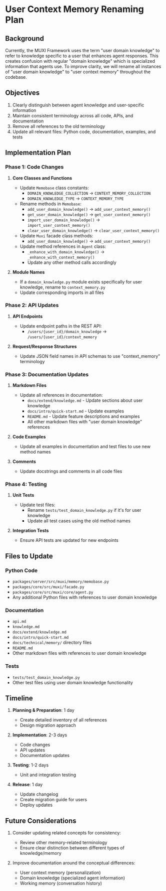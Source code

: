 # User Context Memory Renaming Plan

## Background

Currently, the MUXI Framework uses the term "user domain knowledge" to refer to knowledge specific to a user that enhances agent responses. This creates confusion with regular "domain knowledge" which is specialized information that agents use. To improve clarity, we will rename all instances of "user domain knowledge" to "user context memory" throughout the codebase.

## Objectives

1. Clearly distinguish between agent knowledge and user-specific information
2. Maintain consistent terminology across all code, APIs, and documentation
3. Remove all references to the old terminology
4. Update all relevant files: Python code, documentation, examples, and tests

## Implementation Plan

### Phase 1: Code Changes

1. **Core Classes and Functions**
   - Update `Memobase` class constants:
     - `DOMAIN_KNOWLEDGE_COLLECTION` → `CONTEXT_MEMORY_COLLECTION`
     - `DOMAIN_KNOWLEDGE_TYPE` → `CONTEXT_MEMORY_TYPE`
   - Rename methods in `Memobase`:
     - `add_user_domain_knowledge()` → `add_user_context_memory()`
     - `get_user_domain_knowledge()` → `get_user_context_memory()`
     - `import_user_domain_knowledge()` → `import_user_context_memory()`
     - `clear_user_domain_knowledge()` → `clear_user_context_memory()`
   - Update `Muxi` facade class methods:
     - `add_user_domain_knowledge()` → `add_user_context_memory()`
   - Update method references in `Agent` class:
     - `_enhance_with_domain_knowledge()` → `_enhance_with_context_memory()`
     - Update any other method calls accordingly

2. **Module Names**
   - If a `domain_knowledge.py` module exists specifically for user knowledge, rename to `context_memory.py`
   - Update corresponding imports in all files

### Phase 2: API Updates

1. **API Endpoints**
   - Update endpoint paths in the REST API:
     - `/users/{user_id}/domain_knowledge` → `/users/{user_id}/context_memory`

2. **Request/Response Structures**
   - Update JSON field names in API schemas to use "context_memory" terminology

### Phase 3: Documentation Updates

1. **Markdown Files**
   - Update all references in documentation:
     - `docs/extend/knowledge.md` - Update sections about user knowledge
     - `docs/intro/quick-start.md` - Update examples
     - `README.md` - Update feature descriptions and examples
     - All other markdown files with "user domain knowledge" references

2. **Code Examples**
   - Update all examples in documentation and test files to use new method names

3. **Comments**
   - Update docstrings and comments in all code files

### Phase 4: Testing

1. **Unit Tests**
   - Update test files:
     - Rename `tests/test_domain_knowledge.py` if it's for user knowledge
     - Update all test cases using the old method names

2. **Integration Tests**
   - Ensure API tests are updated for new endpoints

## Files to Update

### Python Code
- `packages/server/src/muxi/memory/memobase.py`
- `packages/core/src/muxi/facade.py`
- `packages/core/src/muxi/core/agent.py`
- Any additional Python files with references to user domain knowledge

### Documentation
- `api.md`
- `knowledge.md`
- `docs/extend/knowledge.md`
- `docs/intro/quick-start.md`
- `docs/technical/memory/` directory files
- `README.md`
- Other markdown files with references to user domain knowledge

### Tests
- `tests/test_domain_knowledge.py`
- Other test files using user domain knowledge functionality

## Timeline

1. **Planning & Preparation**: 1 day
   - Create detailed inventory of all references
   - Design migration approach

2. **Implementation**: 2-3 days
   - Code changes
   - API updates
   - Documentation updates

3. **Testing**: 1-2 days
   - Unit and integration testing

4. **Release**: 1 day
   - Update changelog
   - Create migration guide for users
   - Deploy updates

## Future Considerations

1. Consider updating related concepts for consistency:
   - Review other memory-related terminology
   - Ensure clear distinction between different types of knowledge/memory

2. Improve documentation around the conceptual differences:
   - User context memory (personalization)
   - Domain knowledge (specialized agent information)
   - Working memory (conversation history)
